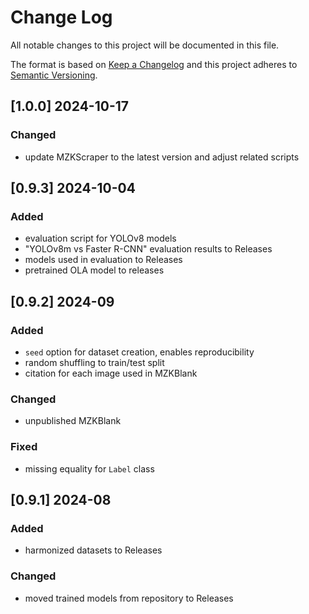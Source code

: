 # Change Log
All notable changes to this project will be documented in this file.
 
The format is based on [Keep a Changelog](http://keepachangelog.com/)
and this project adheres to [Semantic Versioning](http://semver.org/).

## [1.0.0] 2024-10-17

### Changed

- update MZKScraper to the latest version and adjust related scripts

## [0.9.3] 2024-10-04

### Added

- evaluation script for YOLOv8 models
- "YOLOv8m vs Faster R-CNN" evaluation results to Releases
- models used in evaluation to Releases
- pretrained OLA model to releases

## [0.9.2] 2024-09

### Added

- `seed` option for dataset creation, enables reproducibility
- random shuffling to train/test split
- citation for each image used in MZKBlank

### Changed

- unpublished MZKBlank

### Fixed

- missing equality for `Label` class 

## [0.9.1] 2024-08

### Added

- harmonized datasets to Releases

### Changed

- moved trained models from repository to Releases